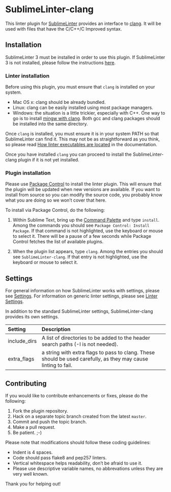 SublimeLinter-clang
=========================

This linter plugin for [SublimeLinter](https://github.com/SublimeLinter/SublimeLinter3) provides an interface to [clang](http://clang.llvm.org/). It will be used with files that have the C/C++/C Improved syntax.

## Installation
SublimeLinter 3 must be installed in order to use this plugin. If SublimeLinter 3 is not installed, please follow the instructions [here](http://sublimelinter.readthedocs.org/en/latest/installation.html).

### Linter installation
Before using this plugin, you must ensure that `clang` is installed on your system.
- Mac OS x: clang should be already bundled.
- Linux: clang can be easily installed using most package managers.
- Windows: the situation is a little trickier, especially with C++. One way to go is to install [mingw with clang](http://sourceforge.net/projects/mingw-w64/files/Toolchains%20targetting%20Win64/Personal%20Builds/rubenvb/). Both gcc and clang packages should be installed into the same directory.

Once `clang` is installed, you must ensure it is in your system PATH so that SublimeLinter can find it. This may not be as straightforward as you think, so please read [How linter executables are located](http://sublimelinter.readthedocs.org/en/latest/usage.html#how-linter-executables-are-located) in the documentation.

Once you have installed `clang` you can proceed to install the SublimeLinter-clang plugin if it is not yet installed.

### Plugin installation
Please use [Package Control](https://sublime.wbond.net/installation) to install the linter plugin. This will ensure that the plugin will be updated when new versions are available. If you want to install from source so you can modify the source code, you probably know what you are doing so we won’t cover that here.

To install via Package Control, do the following:

1. Within Sublime Text, bring up the [Command Palette](http://docs.sublimetext.info/en/sublime-text-3/extensibility/command_palette.html) and type `install`. Among the commands you should see `Package Control: Install Package`. If that command is not highlighted, use the keyboard or mouse to select it. There will be a pause of a few seconds while Package Control fetches the list of available plugins.

1. When the plugin list appears, type `clang`. Among the entries you should see `SublimeLinter-clang`. If that entry is not highlighted, use the keyboard or mouse to select it.

## Settings
For general information on how SublimeLinter works with settings, please see [Settings](http://sublimelinter.readthedocs.org/en/latest/settings.html). For information on generic linter settings, please see [Linter Settings](http://sublimelinter.readthedocs.org/en/latest/linter_settings.html).

In addition to the standard SublimeLinter settings, SublimeLinter-clang provides its own settings.

|Setting|Description|
|:------|:----------|
|include_dirs|A list of directories to be added to the header search paths (-I is not needed).|
|extra_flags|a string with extra flags to pass to clang. These should be used carefully, as they may cause linting to fail.|

## Contributing
If you would like to contribute enhancements or fixes, please do the following:

1. Fork the plugin repository.
1. Hack on a separate topic branch created from the latest `master`.
1. Commit and push the topic branch.
1. Make a pull request.
1. Be patient.  ;-)

Please note that modifications should follow these coding guidelines:

- Indent is 4 spaces.
- Code should pass flake8 and pep257 linters.
- Vertical whitespace helps readability, don’t be afraid to use it.
- Please use descriptive variable names, no abbrevations unless they are very well known.

Thank you for helping out!
